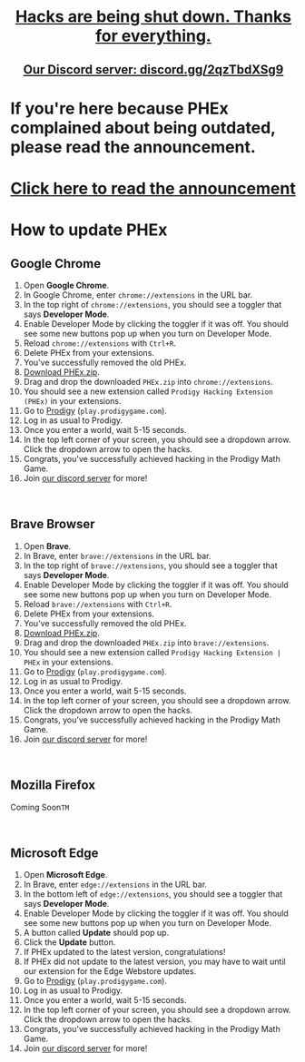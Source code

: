 <h1 align="center"><a href="/.github/ANNOUNCEMENT.md">Hacks are being shut down. Thanks for everything.</a></h1>

<h2 align="center"><a href="https://discord.gg/2qzTbdXSg9">Our Discord server: discord.gg/2qzTbdXSg9</a></h1>


<h1>If you're here because PHEx complained about being outdated, please read the announcement.</h1>
<h1><a href="./github/ANNOUNCEMENT.md">Click here to read the announcement</a></h1>


# How to update PHEx

## Google Chrome

1. Open **Google Chrome**.
2. In Google Chrome, enter ``chrome://extensions`` in the URL bar.
3. In the top right of `chrome://extensions`, you should see a toggler that says **Developer Mode**.
4. Enable Developer Mode by clicking the toggler if it was off. You should see some new buttons pop up when you turn on Developer Mode.
5. Reload ``chrome://extensions`` with `Ctrl+R`.
6. Delete PHEx from your extensions.
7. You've successfully removed the old PHEx.
8. [Download PHEx.zip](https://github.com/ProdigyPNP/ProdigyMathGameHacking/releases/latest).
9. Drag and drop the downloaded `PHEx.zip` into ``chrome://extensions``.
10. You should see a new extension called `Prodigy Hacking Extension (PHEx)` in your extensions.
11. Go to [Prodigy](https://play.prodigygame.com) (``play.prodigygame.com``).
12. Log in as usual to Prodigy.
13. Once you enter a world, wait 5-15 seconds.
14. In the top left corner of your screen, you should see a dropdown arrow. Click the dropdown arrow to open the hacks.
15. Congrats, you've successfully achieved hacking in the Prodigy Math Game.
16. Join [our discord server](https://dsc.gg/ProdigyPNP) for more!

<br>


## Brave Browser

1. Open **Brave**.
2. In Brave, enter ``brave://extensions`` in the URL bar.
3. In the top right of `brave://extensions`, you should see a toggler that says **Developer Mode**.
4. Enable Developer Mode by clicking the toggler if it was off. You should see some new buttons pop up when you turn on Developer Mode.
5. Reload ``brave://extensions`` with `Ctrl+R`.
6. Delete PHEx from your extensions.
7. You've successfully removed the old PHEx.
8. [Download PHEx.zip](https://github.com/ProdigyPNP/ProdigyMathGameHacking/releases/latest).
9. Drag and drop the downloaded `PHEx.zip` into ``brave://extensions``.
10. You should see a new extension called `Prodigy Hacking Extension | PHEx` in your extensions.
11. Go to [Prodigy](https://play.prodigygame.com) (``play.prodigygame.com``).
12. Log in as usual to Prodigy.
13. Once you enter a world, wait 5-15 seconds.
14. In the top left corner of your screen, you should see a dropdown arrow. Click the dropdown arrow to open the hacks.
15. Congrats, you've successfully achieved hacking in the Prodigy Math Game.
16. Join [our discord server](https://dsc.gg/ProdigyPNP) for more!

<br>

## Mozilla Firefox
Coming Soon`TM`

<br>

## Microsoft Edge
1. Open **Microsoft Edge**.
2. In Brave, enter ``edge://extensions`` in the URL bar.
3. In the bottom left of `edge://extensions`, you should see a toggler that says **Developer Mode**.
4. Enable Developer Mode by clicking the toggler if it was off. You should see some new buttons pop up when you turn on Developer Mode.
5. A button called **Update** should pop up.
6. Click the **Update** button.
7. If PHEx updated to the latest version, congratulations!
8. If PHEx did not update to the latest version, you may have to wait until our extension for the Edge Webstore updates.
9. Go to [Prodigy](https://play.prodigygame.com) (``play.prodigygame.com``).
10. Log in as usual to Prodigy.
11. Once you enter a world, wait 5-15 seconds.
12. In the top left corner of your screen, you should see a dropdown arrow. Click the dropdown arrow to open the hacks.
13. Congrats, you've successfully achieved hacking in the Prodigy Math Game.
14. Join [our discord server](https://dsc.gg/ProdigyPNP) for more!
